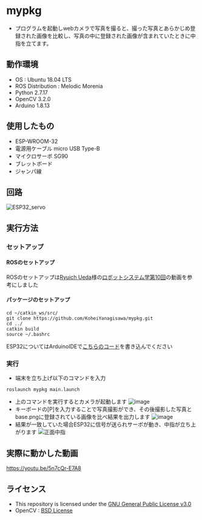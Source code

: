 # mypkg
  - プログラムを起動しwebカメラで写真を撮ると、撮った写真とあらかじめ登録された画像を比較し、写真の中に登録された画像が含まれていたときに中指を立てます。
  ## 動作環境
  - OS : Ubuntu 18.04 LTS
  - ROS Distribution : Melodic Morenia
  - Python 2.7.17
  - OpenCV 3.2.0
  - Arduino 1.8.13
  ## 使用したもの
  - ESP-WROOM-32
  - 電源用ケーブル micro USB Type-B
  - マイクロサーボ SG90
  - ブレットボード
  - ジャンパ線
  ## 回路
  ![ESP32_servo](https://user-images.githubusercontent.com/76610691/148865314-453b0797-02c0-4e8f-930a-f2fb5840f6a7.jpg)
  ## 実行方法
  ### セットアップ
  #### ROSのセットアップ
  ROSのセットアップは[Ryuich Ueda](https://github.com/ryuichiueda)様の[ロボットシステム学第10回](https://youtu.be/PL85Pw_zQH0)の動画を参考にしました
  #### パッケージのセットアップ
  ```
  cd ~/catkin_ws/src/
  git clone https://github.com/KoheiYanagisawa/mypkg.git
  cd ../
  catkin build
  source ~/.bashrc
  ```
  ESP32についてはArduinoIDEで[こちらのコード](https://github.com/KoheiYanagisawa/mypkg/tree/main/esp32_code)を書き込んでください
  ### 実行
  - 端末を立ち上げ以下のコマンドを入力
  ```
  roslaunch mypkg main.launch
  ```
  - 上のコマンドを実行するとカメラが起動します
  ![image](https://user-images.githubusercontent.com/76610691/148869037-1bb0b7cf-d565-49aa-ae6d-ef1878ad39f9.png)
  - キーボードの[P]を入力することで写真撮影ができ、その後撮影した写真とbase.pngに登録されている画像を比べ結果を出力します
  ![image](https://user-images.githubusercontent.com/76610691/148870033-501e7790-ca82-4104-87f3-83406f48661e.png)
  - 結果が一致していた場合ESP32に信号が送られサーボが動き、中指が立ち上がります
  ![正面中指](https://user-images.githubusercontent.com/76610691/148870284-bd59b9a3-aabb-441a-b1b0-ff7f3b2ce91e.jpg)
  ## 実際に動かした動画
  https://youtu.be/5n7cQr-E7A8
  ## ライセンス
  - This repository is licensed under the [GNU General Public License v3.0](https://github.com/KoheiYanagisawa/mypkg/blob/main/COPYING)
  - OpenCV : [BSD License](https://github.com/opencv/opencv/blob/master/LICENSE)
